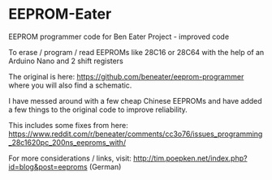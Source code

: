# EEPROM-Eater
EEPROM programmer code for Ben Eater Project - improved code

To erase / program / read EEPROMs like 28C16 or 28C64 
with the help of an Arduino Nano and 2 shift registers

The original is here: https://github.com/beneater/eeprom-programmer where 
you will also find a schematic.

I have messed around with a few cheap Chinese EEPROMs and have added a few 
things to the original code to improve reliability.

This includes some fixes from here:  https://www.reddit.com/r/beneater/comments/cc3o76/issues_programming_28c1620pc_200ns_eeproms_with/

For more considerations / links, visit: http://tim.poepken.net/index.php?id=blog&post=eeproms  (German)
